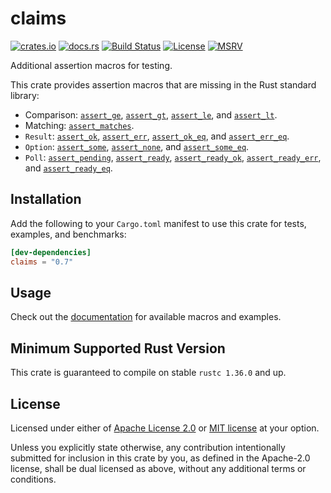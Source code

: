 # claims

[![crates.io](https://img.shields.io/crates/v/claims.svg)](https://crates.io/crates/claims)
[![docs.rs](https://docs.rs/claims/badge.svg)](https://docs.rs/claims)
[![Build Status](https://github.com/Anders429/claims/workflows/Continuous%20Integration/badge.svg)](https://github.com/Anders429/claims/actions)
[![License](https://img.shields.io/crates/l/claims)](#license)
[![MSRV](https://img.shields.io/badge/rustc-1.36.0+-yellow.svg)](#minimum-supported-rust-version)

Additional assertion macros for testing.

This crate provides assertion macros that are missing in the Rust standard library:

* Comparison: [`assert_ge`](https://docs.rs/claims/latest/claims/macro.assert_ge.html), [`assert_gt`](https://docs.rs/claims/latest/claims/macro.assert_gt.html), [`assert_le`](https://docs.rs/claims/latest/claims/macro.assert_le.html), and [`assert_lt`](https://docs.rs/claims/latest/claims/macro.assert_lt.html).
* Matching: [`assert_matches`](https://docs.rs/claims/latest/claims/macro.assert_matches.html).
* `Result`: [`assert_ok`](https://docs.rs/claims/latest/claims/macro.assert_ok.html), [`assert_err`](https://docs.rs/claims/latest/claims/macro.assert_err.html), [`assert_ok_eq`](https://docs.rs/claims/latest/claims/macro.assert_ok_eq.html), and [`assert_err_eq`](https://docs.rs/claims/latest/claims/macro.assert_err_eq.html).
* `Option`: [`assert_some`](https://docs.rs/claims/latest/claims/macro.assert_some.html), [`assert_none`](https://docs.rs/claims/latest/claims/macro.assert_none.html), and [`assert_some_eq`](https://docs.rs/claims/latest/claims/macro.assert_some_eq.html).
* `Poll`: [`assert_pending`](https://docs.rs/claims/latest/claims/macro.assert_pending.html), [`assert_ready`](https://docs.rs/claims/latest/claims/macro.assert_ready.html), [`assert_ready_ok`](https://docs.rs/claims/latest/claims/macro.assert_ready_ok.html), [`assert_ready_err`](https://docs.rs/claims/latest/claims/macro.assert_ready_err.html), and [`assert_ready_eq`](https://docs.rs/claims/latest/claims/macro.assert_ready_eq.html).

## Installation

Add the following to your `Cargo.toml` manifest to use this crate for tests, examples, and benchmarks:

```toml
[dev-dependencies]
claims = "0.7"
```

## Usage

Check out the [documentation](https://docs.rs/claims) for available macros and examples.

## Minimum Supported Rust Version
This crate is guaranteed to compile on stable `rustc 1.36.0` and up.

## License

Licensed under either of [Apache License 2.0](https://github.com/Anders429/claims/blob/master/LICENSE-APACHE)
or [MIT license](https://github.com/Anders429/claims/blob/master/LICENSE-MIT) at your option.

Unless you explicitly state otherwise, any contribution intentionally submitted for inclusion in this crate by you,
as defined in the Apache-2.0 license, shall be dual licensed as above, without any additional terms or conditions.
